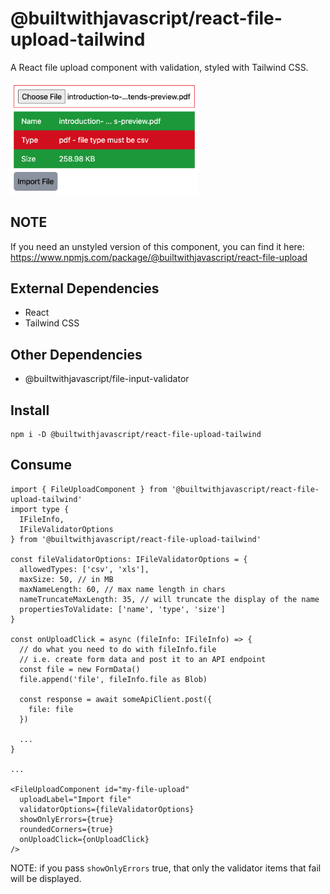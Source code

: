 # @builtwithjavascript/react-file-upload-tailwind
A React file upload component with validation, styled with Tailwind CSS.

<img src="readme-files/react-screenshot.png" alt="React Screenshot" style="width:300px;"/>

## NOTE
If you need an unstyled version of this component, you can find it here:
https://www.npmjs.com/package/@builtwithjavascript/react-file-upload


## External Dependencies
- React
- Tailwind CSS

## Other Dependencies
- @builtwithjavascript/file-input-validator

## Install
```
npm i -D @builtwithjavascript/react-file-upload-tailwind
```

## Consume
```
import { FileUploadComponent } from '@builtwithjavascript/react-file-upload-tailwind' 
import type { 
  IFileInfo,
  IFileValidatorOptions
} from '@builtwithjavascript/react-file-upload-tailwind' 

const fileValidatorOptions: IFileValidatorOptions = {
  allowedTypes: ['csv', 'xls'],
  maxSize: 50, // in MB
  maxNameLength: 60, // max name length in chars
  nameTruncateMaxLength: 35, // will truncate the display of the name
  propertiesToValidate: ['name', 'type', 'size']
}

const onUploadClick = async (fileInfo: IFileInfo) => {
  // do what you need to do with fileInfo.file
  // i.e. create form data and post it to an API endpoint
  const file = new FormData()
  file.append('file', fileInfo.file as Blob)

  const response = await someApiClient.post({
    file: file
  })

  ...
}

...

<FileUploadComponent id="my-file-upload" 
  uploadLabel="Import file"
  validatorOptions={fileValidatorOptions}
  showOnlyErrors={true}
  roundedCorners={true}
  onUploadClick={onUploadClick}
/>
```

NOTE: if you pass `showOnlyErrors` true, that only the validator items that fail will be displayed.

